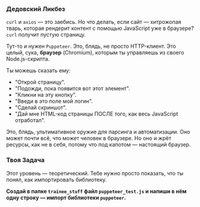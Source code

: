 ### Дедовский Ликбез

`curl` и `axios` — это заебись. Но что делать, если сайт — хитрожопая тварь, которая рендерит контент с помощью JavaScript уже в браузере? `curl` получит пустую страницу.

Тут-то и нужен `Puppeteer`. Это, блядь, не просто HTTP-клиент. Это целый, сука, **браузер** (Chromium), которым ты управляешь из своего Node.js-скрипта.

Ты можешь сказать ему:
-   "Открой страницу".
-   "Подожди, пока появится вот этот элемент".
-   "Кликни на эту кнопку".
-   "Введи в это поле мой логин".
-   "Сделай скриншот".
-   "Дай мне HTML-код страницы ПОСЛЕ того, как весь JavaScript отработал".

Это, блядь, ультимативное оружие для парсинга и автоматизации. Оно может почти всё, что может человек в браузере. Но оно и жрёт ресурсы, как не в себя, потому что под капотом — настоящий браузер.

### Твоя Задача

Этот уровень — теоретический. Тебе нужно просто показать, что ты понял, как импортировать библиотеку.

**Создай в папке `trainee_stuff` файл `puppeteer_test.js` и напиши в нём одну строку — импорт библиотеки `puppeteer`.**
